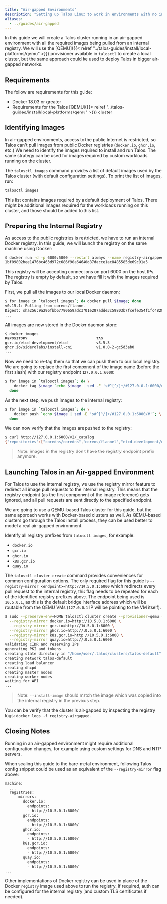 ```yaml
---
title: "Air-gapped Environments"
description: "Setting up Talos Linux to work in environments with no internet access."
aliases:
  - ../guides/air-gapped
---
```


In this guide we will create a Talos cluster running in an air-gapped environment with all the required images being pulled from an internal registry.
We will use the [QEMU]({{< relref "../talos-guides/install/local-platforms/qemu" >}}) provisioner available in `talosctl` to create a local cluster, but the same approach could be used to deploy Talos in bigger air-gapped networks.

## Requirements

The follow are requirements for this guide:

- Docker 18.03 or greater
- Requirements for the Talos [QEMU]({{< relref "../talos-guides/install/local-platforms/qemu" >}}) cluster

## Identifying Images

In air-gapped environments, access to the public Internet is restricted, so Talos can't pull images from public Docker registries (`docker.io`, `ghcr.io`, etc.)
We need to identify the images required to install and run Talos.
The same strategy can be used for images required by custom workloads running on the cluster.

The `talosctl images` command provides a list of default images used by the Talos cluster (with default configuration
settings).
To print the list of images, run:

```bash
talosctl images
```

This list contains images required by a default deployment of Talos.
There might be additional images required for the workloads running on this cluster, and those should be added to this list.

## Preparing the Internal Registry

As access to the public registries is restricted, we have to run an internal Docker registry.
In this guide, we will launch the registry on the same machine using Docker:

```bash
$ docker run -d -p 6000:5000 --restart always --name registry-airgapped registry:2
1bf09802bee1476bc463d972c686f90a64640d87dacce1ac8485585de69c91a5
```

This registry will be accepting connections on port 6000 on the host IPs.
The registry is empty by default, so we have fill it with the images required by Talos.

First, we pull all the images to our local Docker daemon:

```bash
$ for image in `talosctl images`; do docker pull $image; done
v0.15.1: Pulling from coreos/flannel
Digest: sha256:9a296fbb67790659adc3701e287adde3c59803b7fcefe354f1fc482840cdb3d9
...
```

All images are now stored in the Docker daemon store:

```bash
$ docker images
REPOSITORY                               TAG                                        IMAGE ID       CREATED         SIZE
gcr.io/etcd-development/etcd             v3.5.3                                     604d4f022632   6 days ago      181MB
ghcr.io/siderolabs/install-cni           v1.0.0-2-gc5d3ab0                          4729e54f794d   6 days ago      76MB
...
```

Now we need to re-tag them so that we can push them to our local registry.
We are going to replace the first component of the image name (before the first slash) with our registry endpoint `127.0.0.1:6000`:

```bash
$ for image in `talosctl images`; do \
    docker tag $image `echo $image | sed -E 's#^[^/]+/#127.0.0.1:6000/#'`; \
  done
```

As the next step, we push images to the internal registry:

```bash
$ for image in `talosctl images`; do \
    docker push `echo $image | sed -E 's#^[^/]+/#127.0.0.1:6000/#'`; \
  done
```

We can now verify that the images are pushed to the registry:

```bash
$ curl http://127.0.0.1:6000/v2/_catalog
{"repositories":["coredns/coredns","coreos/flannel","etcd-development/etcd","kube-apiserver","kube-controller-manager","kube-proxy","kube-scheduler","pause","siderolabs/install-cni","siderolabs/installer","siderolabs/kubelet"]}
```

> Note: images in the registry don't have the registry endpoint prefix anymore.

## Launching Talos in an Air-gapped Environment

For Talos to use the internal registry, we use the registry mirror feature to redirect all image pull requests to the internal registry.
This means that the registry endpoint (as the first component of the image reference) gets ignored, and all pull requests are sent directly to the specified endpoint.

We are going to use a QEMU-based Talos cluster for this guide, but the same approach works with Docker-based clusters as well.
As QEMU-based clusters go through the Talos install process, they can be used better to model a real air-gapped environment.

Identify all registry prefixes from `talosctl images`, for example:

- `docker.io`
- `gcr.io`
- `ghcr.io`
- `k8s.gcr.io`
- `quay.io`

The `talosctl cluster create` command provides conveniences for common configuration options.
The only required flag for this guide is `--registry-mirror <endpoint>=http://10.5.0.1:6000` which redirects every pull request to the internal registry, this flag
needs to be repeated for each of the identified registry prefixes above.
The endpoint being used is `10.5.0.1`, as this is the default bridge interface address which will be routable from the QEMU VMs (`127.0.0.1` IP will be pointing to the VM itself).

```bash
$ sudo --preserve-env=HOME talosctl cluster create --provisioner=qemu --install-image=ghcr.io/siderolabs/installer:{{< release >}} \
  --registry-mirror docker.io=http://10.5.0.1:6000 \
  --registry-mirror gcr.io=http://10.5.0.1:6000 \
  --registry-mirror ghcr.io=http://10.5.0.1:6000 \
  --registry-mirror k8s.gcr.io=http://10.5.0.1:6000 \
  --registry-mirror quay.io=http://10.5.0.1:6000
validating CIDR and reserving IPs
generating PKI and tokens
creating state directory in "/home/user/.talos/clusters/talos-default"
creating network talos-default
creating load balancer
creating dhcpd
creating master nodes
creating worker nodes
waiting for API
...
```

> Note: `--install-image` should match the image which was copied into the internal registry in the previous step.

You can be verify that the cluster is air-gapped by inspecting the registry logs: `docker logs -f registry-airgapped`.

## Closing Notes

Running in an air-gapped environment might require additional configuration changes, for example using custom settings for DNS and NTP servers.

When scaling this guide to the bare-metal environment, following Talos config snippet could be used as an equivalent of the `--registry-mirror` flag above:

```bash
machine:
  ...
  registries:
      mirrors:
        docker.io:
          endpoints:
          - http://10.5.0.1:6000/
        gcr.io:
          endpoints:
          - http://10.5.0.1:6000/
        ghcr.io:
          endpoints:
          - http://10.5.0.1:6000/
        k8s.gcr.io:
          endpoints:
          - http://10.5.0.1:6000/
        quay.io:
          endpoints:
          - http://10.5.0.1:6000/
...
```

Other implementations of Docker registry can be used in place of the Docker `registry` image used above to run the registry.
If required, auth can be configured for the internal registry (and custom TLS certificates if needed).
